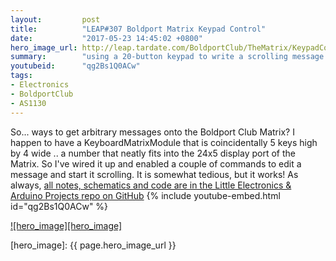 ```yaml
---
layout:         post
title:          "LEAP#307 Boldport Matrix Keypad Control"
date:           "2017-05-23 14:45:02 +0800"
hero_image_url: http://leap.tardate.com/BoldportClub/TheMatrix/KeypadControl/assets/KeypadControl_build.jpg
summary:        "using a 20-button keypad to write a scrolling message on the Boldport Club Matrix"
youtubeid:      "qg2Bs1Q0ACw"
tags:
- Electronics
- BoldportClub
- AS1130
---
```



So... ways to get arbitrary messages onto the Boldport Club Matrix?
I happen to have a KeyboardMatrixModule that is coincidentally 5 keys high by 4 wide .. a number that neatly fits into the 24x5 display port of the Matrix.
So I've wired it up and enabled a couple of commands to edit a message and start it scrolling.
It is somewhat tedious, but it works!
As always, [all notes, schematics and code are in the Little Electronics & Arduino Projects repo on GitHub][project]
{% include youtube-embed.html id="qg2Bs1Q0ACw" %}

[![hero_image][hero_image]][project]

[leap]: http://leap.tardate.com
[project]: https://github.com/tardate/LittleArduinoProjects/tree/master/BoldportClub/TheMatrix/KeypadControl
[hero_image]: {{ page.hero_image_url }}
